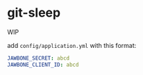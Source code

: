 # git-sleep

WIP

add `config/application.yml` with this format:

```yml
JAWBONE_SECRET: abcd
JAWBONE_CLIENT_ID: abcd
```
